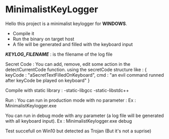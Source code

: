 # MinimalistKeyLogger

Hello this project is a minimalist keylogger for **WINDOWS**.

- Compile it
- Run the binary on target host
- A file will be generated and filled with the keyboard input


**_KEYLOG_FILENAME_** : is the filename of the log file 


Secret Code :
You can add, remove, edit some action in the detectCurrentCode function.
using the secretCode structure like :
{
    keyCode : "aSecretTextFilledOnKeyboard",
    cmd : "an evil command runned after keyCode be played on keyboard"
}

Compile with static library :
-static-libgcc -static-libstdc++


Run :
You can run in production mode with no parameter :
Ex :
MinimalistKeylogger.exe

You can run in debug mode with any parameter (a log file will be generated with all keyboard input).
Ex :
MinimalistKeylogger.exe debug





Test succefull on  Win10 but detected as Trojan (But it's not a suprise)
